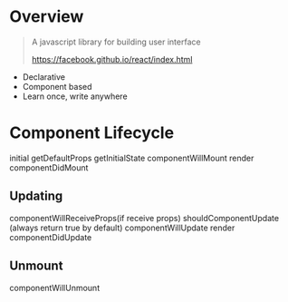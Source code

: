# Overview

> A javascript library for building user interface
> 
> https://facebook.github.io/react/index.html

- Declarative
- Component based
- Learn once, write anywhere


# Component Lifecycle

initial
getDefaultProps
getInitialState
componentWillMount
render
componentDidMount

## Updating

componentWillReceiveProps(if receive props)
shouldComponentUpdate (always return true by default)
componentWillUpdate
render
componentDidUpdate

## Unmount

componentWillUnmount